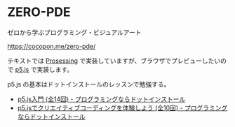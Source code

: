 # ZERO-PDE

ゼロから学ぶプログラミング・ビジュアルアート

https://cocopon.me/zero-pde/

テキストでは [Prosessing](https://processing.org/) で実装していますが、ブラウザでプレビューしたいので [p5.js](https://p5js.org/) で実装します。

p5.js の基本はドットインストールのレッスンで勉強する。

- [p5.js入門 (全14回) - プログラミングならドットインストール](https://dotinstall.com/lessons/basic_p5js)
- [p5.jsでクリエイティブコーディングを体験しよう (全10回) - プログラミングならドットインストール](https://dotinstall.com/lessons/creativecoding_intro_p5js)
